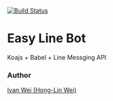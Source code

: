 [![Build Status](https://travis-ci.org/IvanWei/easy-line-bot.svg?branch=master)](https://travis-ci.org/IvanWei/easy-line-bot)

# Easy Line Bot

Koajs + Babel + Line Messging API

### Author

[Ivan Wei (Hong-Lin Wei)](https://about.me/ivan_wei)

